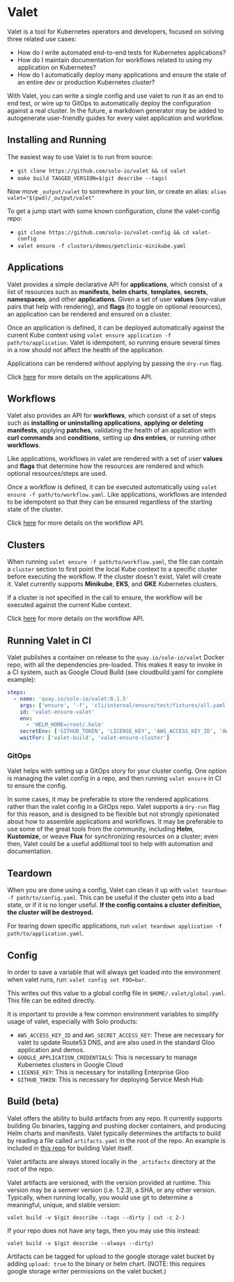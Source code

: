 # Valet

Valet is a tool for Kubernetes operators and developers, focused on solving three related use cases:
* How do I write automated end-to-end tests for Kubernetes applications?
* How do I maintain documentation for workflows related to using my application on Kubernetes?
* How do I automatically deploy many applications and ensure the state of an entire dev or production Kubernetes cluster?

With Valet, you can write a single config and use valet to run it as an end to end test, 
or wire up to GitOps to automatically deploy the configuration against a real cluster. In the future, a markdown 
generator may be added to autogenerate user-friendly guides for every valet application and workflow. 

## Installing and Running

The easiest way to use Valet is to run from source:
* `git clone https://github.com/solo-io/valet && cd valet`
* `make build TAGGED_VERSION=$(git describe --tags)`

Now move `_output/valet` to somewhere in your bin, or create an alias: `alias valet="$(pwd)/_output/valet"`

To get a jump start with some known configuration, clone the valet-config repo:
* `git clone https://github.com/solo-io/valet-config && cd valet-config`
* `valet ensure -f clusters/demos/petclinic-minikube.yaml`

## Applications

Valet provides a simple declarative API for **applications**, which consist of a list of resources such as 
**manifests**, **helm charts**, **templates**, **secrets**, **namespaces**, and other **applications**. 
Given a set of user **values** (key-value pairs that help with rendering), and **flags** (to toggle on optional resources),
an application can be rendered and ensured on a cluster. 

Once an application is defined, it can be deployed automatically against the current Kube context 
using `valet ensure application -f path/to/application`. Valet is idempotent, so running ensure several times in a 
row should not affect the health of the application. 

Applications can be rendered without applying by passing the `dry-run` flag. 

Click [here](cli/internal/ensure/resource/application/README.md) for more details on the applications API. 

## Workflows

Valet also provides an API for **workflows**, which consist of a set of steps such as **installing or uninstalling applications**, 
**applying or deleting manifests**, applying **patches**, validating the health of an application with **curl commands** and **conditions**, 
setting up **dns entries**, or running other **workflows**.

Like applications, workflows in valet are rendered with a set of user **values** and **flags** that determine how 
the resources are rendered and which optional resources/steps are used. 

Once a workflow is defined, it can be executed automatically using `valet ensure -f path/to/workflow.yaml`. Like applications, 
workflows are intended to be idempotent so that they can be ensured regardless of the starting state of the cluster. 

Click [here](cli/internal/ensure/resource/workflow/README.md) for more details on the workflow API. 

## Clusters

When running `valet ensure -f path/to/workflow.yaml`, the file can contain a `cluster` section to first point the local 
Kube context to a specific cluster before executing the workflow. If the cluster doesn't exist, Valet will create it. 
Valet currently supports **Minikube**, **EKS**, and **GKE** Kubernetes clusters. 

If a cluster is not specified in the call to ensure, the workflow will be executed against the current Kube context. 

Click [here](cli/internal/ensure/resource/cluster/README.md) for more details on the workflow API. 

## Running Valet in CI 

Valet publishes a container on release to the `quay.io/solo-io/valet` Docker repo, with all the dependencies
pre-loaded. This makes it easy to invoke in a CI system, such as Google Cloud Build 
(see cloudbuild.yaml for complete example):

```yaml
steps:
  - name: 'quay.io/solo-io/valet:0.1.5'
    args: ['ensure', '-f', 'cli/internal/ensure/test/fixtures/all.yaml', '--gke-cluster-name', 'valet-$SHORT_SHA']
    id: 'valet-ensure-valet'
    env:
      - 'HELM_HOME=/root/.helm'
    secretEnv: ['GITHUB_TOKEN', 'LICENSE_KEY', 'AWS_ACCESS_KEY_ID', 'AWS_SECRET_ACCESS_KEY']
    waitFor: ['valet-build', 'valet-ensure-cluster']
```

### GitOps

Valet helps with setting up a GitOps story for your cluster config. One option is managing the valet config in a repo, 
and then running `valet ensure` in CI to ensure the config. 

In some cases, it may be preferable to store the rendered applications rather than the valet config in a GitOps repo. 
Valet supports a `dry-run` flag for this reason, and is designed to be flexible but not strongly opinionated about how 
to assemble applications and workflows. It may be preferable to use some of the great tools from the community, including
**Helm**, **Kustomize**, or weave **Flux** for synchronizing resources on a cluster; even then, Valet could be a useful
additional tool to help with automation and documentation. 



## Teardown

When you are done using a config, Valet can clean it up with `valet teardown -f path/to/config.yaml`. 
This can be useful if the cluster gets into a bad state, or if it is no longer useful. **If the config
contains a cluster definition, the cluster will be destroyed.**

For tearing down specific applications, run `valet teardown application -f path/to/application.yaml`.  

## Config

In order to save a variable that will always get loaded into the environment when valet runs, run:
`valet config set FOO=bar`. 

This writes out this value to a global config file in `$HOME/.valet/global.yaml`. This file can be edited 
directly. 

It is important to provide a few common environment variables to simplify usage of valet, especially with Solo products:
* `AWS_ACCESS_KEY_ID` and `AWS_SECRET_ACCESS_KEY`: These are necessary for valet to update Route53 DNS, and
are also used in the standard Gloo application and demos. 
* `GOOGLE_APPLICATION_CREDENTIALS`: This is necessary to manage Kubernetes clusters in Google Cloud
* `LICENSE_KEY`: This is necessary for installing Enterprise Gloo
* `GITHUB_TOKEN`: This is necessary for deploying Service Mesh Hub

## Build (beta)

Valet offers the ability to build artifacts from any repo. 
It currently supports building Go binaries, tagging and pushing docker containers, 
and producing Helm charts and manifests. Valet typically determines the artifacts to 
build by reading a file called `artifacts.yaml` in the root of the repo. An example 
is included in [this repo](artifacts.yaml) for building Valet itself. 

Valet artifacts are always stored locally in the `_artifacts` directory at the root of the repo. 

Valet artifacts are versioned, with the version provided at runtime. 
This version may be a semver version (i.e. 1.2.3), a SHA, or any other version. 
Typically, when running locally, you would use git to determine a meaningful, 
unique, and stable version:

`valet build -v $(git describe --tags --dirty | cut -c 2-)`

If your repo does not have any tags, then you may use this instead:

`valet build -v $(git describe --always --dirty)`

Artifacts can be tagged for upload to the google storage valet bucket 
by adding `upload: true` to the binary or helm chart. 
(NOTE: this requires google storage writer permissions on the valet bucket.) 
